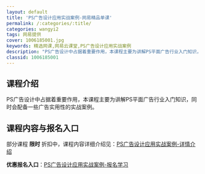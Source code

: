 ```yaml
---
layout: default
title: 'PS广告设计应用实战案例-网易精品单课'
permalink: /:categories/:title/
categories: wangyi2
tags: 网易提供
cover: 1006185001.jpg
keywords: 精选网课,网易云课堂,PS广告设计应用实战案例
description: "PS广告设计中占据着重要作用，本课程主要为讲解PS平面广告行业入门知识，同时会配备一些广告实用性的实战案例。PS广告设计应用实战案例"
classid: 1006185001
---
```


## 课程介绍

PS广告设计中占据着重要作用，本课程主要为讲解PS平面广告行业入门知识，同时会配备一些广告实用性的实战案例。

## 课程内容与报名入口

部分课程 **限时** 折扣中，课程内容详细介绍见：[PS广告设计应用实战案例-详情介绍](https://study.163.com/course/introduction/1006185001.htm?share=1&shareId=1025206652&utm_campaign=share&utm_medium=iphoneShare&utm_source=&utm_u=1025206652)

**优惠报名入口**：[PS广告设计应用实战案例-报名学习](https://study.163.com/course/introduction/1006185001.htm?share=1&shareId=1025206652&utm_campaign=share&utm_medium=iphoneShare&utm_source=&utm_u=1025206652)


